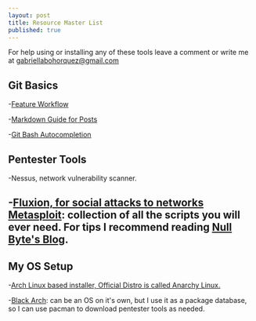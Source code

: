 ```yaml
---
layout: post
title: Resource Master List
published: true
---
```


For help using or installing any of these tools leave a comment or write me at gabriellabohorquez@gmail.com


## Git Basics

-[Feature Workflow](https://gist.github.com/blackfalcon/8428401)

-[Markdown Guide for Posts](http://www.jekyllnow.com/Markdown-Style-Guide/)

-[Git Bash Autocompletion](https://github.com/bobthecow/git-flow-completion/wiki/Install-Bash-git-completion)

## Pentester Tools

-Nessus, network vulnerability scanner.

-[Fluxion, for social attacks to networks](https://www.google.co.ve/url?sa=t&rct=j&q=&esrc=s&source=web&cd=1&cad=rja&uact=8&ved=0ahUKEwj01NHgj7zYAhWHSd8KHaRcABQQFggnMAA&url=https%3A%2F%2Fgithub.com%2Fwi-fi-analyzer%2Ffluxion&usg=AOvVaw0Xlfj9DOgLFTbwthSA6clg)
[Metasploit](https://www.google.co.ve/url?sa=t&rct=j&q=&esrc=s&source=web&cd=1&cad=rja&uact=8&ved=0ahUKEwjnpPePv7zYAhVjZN8KHS6HANwQFggnMAA&url=https%3A%2F%2Fgithub.com%2Frapid7%2Fmetasploit-framework&usg=AOvVaw13afgMr0ciBtwplssV8IDV): collection of all the scripts you will ever need. For tips I recommend reading [Null Byte's Blog](https://null-byte.wonderhowto.com/how-to/metasploit-basics/).
-

## My OS Setup

-[Arch Linux based installer, Official Distro is called Anarchy Linux.](https://arch-anywhere.org/download/)

-[Black Arch](https://blackarch.org/downloads.html): can be an OS on it's own, but I use it as a package database, so I can use pacman to download pentester tools as needed.
